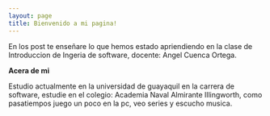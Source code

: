 ```yaml
---
layout: page
title: Bienvenido a mi pagina!
---
```

<body>
En los post te enseñare lo que hemos estado apriendiendo en la clase de Introduccion de Ingeria de software, docente: Angel Cuenca Ortega.
<body>
  
<b>Acera de mi</b>
<body>
Estudio actualmente en la universidad de guayaquil en la carrera de software, estudie en el colegio: Academia Naval Almirante Illingworth, como pasatiempos juego un poco en la pc, veo series y escucho musica.
<body>
